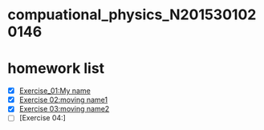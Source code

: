 # compuational_physics_N2015301020146
# homework list
- [x] [Exercise_01:My name](https://github.com/oliveryanjia/compuational_physics_N2015301020146/blob/master/temp.py)
- [x] [Exercise 02:moving name1](https://github.com/oliveryanjia/compuational_physics_N2015301020146/blob/master/moving.py)
- [x] [Exercise 03:moving name2](https://github.com/oliveryanjia/compuational_physics_N2015301020146/blob/master/moving2.py)
- [ ] [Exercise 04:]
